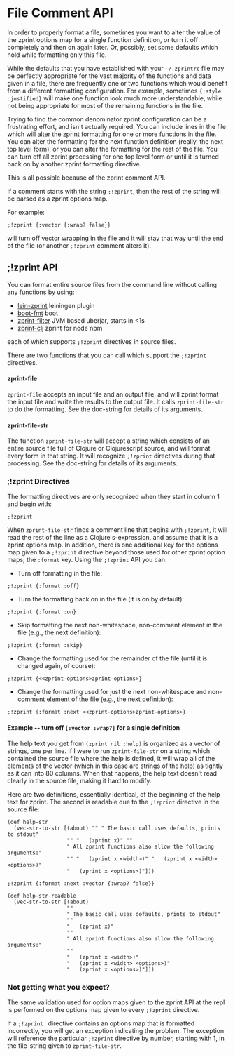 # File Comment API

In order to properly format a file, sometimes you want to alter the
value of the zprint options map for a single function definition,
or turn it off completely and then on again later.  Or, possibly,
set some defaults which hold while formatting only this file.

While the defaults that you have established with your `~/.zprintrc`
file may be perfectly appropriate for the vast majority of the
functions and data given in a file, there are frequently one or two
functions which would benefit from a different formatting configuration.
For example, sometimes `{:style :justified}` will make one function
look much more understandable, while not being appropriate for most
of the remaining functions in the file.

Trying to find the common denominator zprint configuration can be
a frustrating effort, and isn't actually required.  You can include
lines in the file which will alter the zprint formatting for one
or more functions in the file.  You can alter the formatting for
the next function definition (really, the next top level form), or
you can alter the formatting for the rest of the file.  You can
turn off all zprint processing for one top level form or until it
is turned back on by another zprint formatting directive.

This is all possible because of the zprint comment API.

If a comment starts with the string `;!zprint`, then the rest of
the string will be parsed as a zprint options map.

For example:
```
;!zprint {:vector {:wrap? false}}
```
will turn off vector wrapping in the file and it will stay that way
until the end of the file (or another `;!zprint` comment alters it).

## ;!zprint API

You can format entire source files from the command line 
without calling any functions by using:

  * [lein-zprint][leinzprint] leiningen plugin
  * [boot-fmt][bootfmt] boot
  * [zprint-filter][zprintfilter] JVM based uberjar, starts in <1s
  * [zprint-clj][zprintclj] zprint for node npm 

each of which supports `;!zprint` directives in source files.

[leinzprint]: https://github.com/kkinnear/lein-zprint
[bootfmt]: https://github.com/pesterhazy/boot-fmt
[zprintfilter]: doc/filter.md
[zprintclj]: https://github.com/roman01la/zprint-clj

There are two functions that you can call which support the `;!zprint`
directives.  

#### zprint-file

`zprint-file` accepts an input file and an output file, and will
zprint format the input file and write the results to the output
file.  It calls `zprint-file-str` to do the formatting.  See the
doc-string for details of its arguments.

#### zprint-file-str

The function `zprint-file-str` will accept a string which consists
of an entire source file full of Clojure or Clojurescript source,
and will format every form in that string.  It will recognize
`;!zprint` directives during that processing.  See the doc-string
for details of its arguments.

### ;!zprint Directives

The formatting directives are only recognized when they start in
column 1 and begin with:

```
;!zprint 
```

When `zprint-file-str` finds a comment line that begins with
`;!zprint`, it will read the rest of the line as a Clojure s-expression,
and assume that it is a zprint options map.  In addition, there is
one additional key for the options map given to a `;!zprint` directive
beyond those used for other zprint option maps; the
`:format` key.  Using the `;!zprint` API you can:

  * Turn off formatting in the file:

  ```
  ;!zprint {:format :off}
  ```

  * Turn the formatting back on in the file (it is on by default):

  ```
  ;!zprint {:format :on}
  ```

  * Skip formatting the next non-whitespace, non-comment element
  in the file (e.g., the next definition):

  ```
  ;!zprint {:format :skip}
  ```

  * Change the formatting used for the remainder of the file (until
  it is changed again, of course):

  ```
  ;!zprint {<<zprint-options>zprint-options>}
  ```

  * Change the formatting used for just the next non-whitespace and
  non-comment element of the file (e.g., the next definition):

  ```
  ;!zprint {:format :next <<zprint-options>zprint-options>}
  ```


#### Example -- turn off `[:vector :wrap?]` for a single definition

The help text you get from `(zprint nil :help)` is organized as a
vector of strings, one per line.  If I were to run `zprint-file-str`
on a string which contained the source file where the help is
defined, it will wrap all of the elements of the vector (which in this
case are strings of the help) as tightly as it can into
80 columns. When that happens, the help text doesn't read clearly
in the source file, making it hard to modify.

Here are two definitions, essentially identical, of the beginning
of the help text for zprint.  The second is readable due to the
`;!zprint` directive in the source file:

```
(def help-str
  (vec-str-to-str [(about) "" " The basic call uses defaults, prints to stdout"
                   "" "   (zprint x)" ""
                   " All zprint functions also allow the following arguments:"
                   "" "   (zprint x <width>)" "   (zprint x <width> <options>)"
                   "   (zprint x <options>)"]))

;!zprint {:format :next :vector {:wrap? false}}

(def help-str-readable
  (vec-str-to-str [(about)
                   ""
                   " The basic call uses defaults, prints to stdout"
                   ""
                   "   (zprint x)"
                   ""
                   " All zprint functions also allow the following arguments:"
                   ""
                   "   (zprint x <width>)"
                   "   (zprint x <width> <options>)"
                   "   (zprint x <options>)"]))

```

### Not getting what you expect?

The same validation used for option maps given to the zprint API
at the repl is performed on the options map given to every `;!zprint`
directive.

If a `;!zprint ` directive contains an options map that is formatted
incorrectly, you will get an exception indicating the problem.  The
exception will reference the particular `;!zprint` directive by
number, starting with 1, in the file-string given to `zprint-file-str`.

